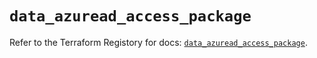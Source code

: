 # `data_azuread_access_package`

Refer to the Terraform Registory for docs: [`data_azuread_access_package`](https://www.terraform.io/docs/providers/azuread/d/access_package).
